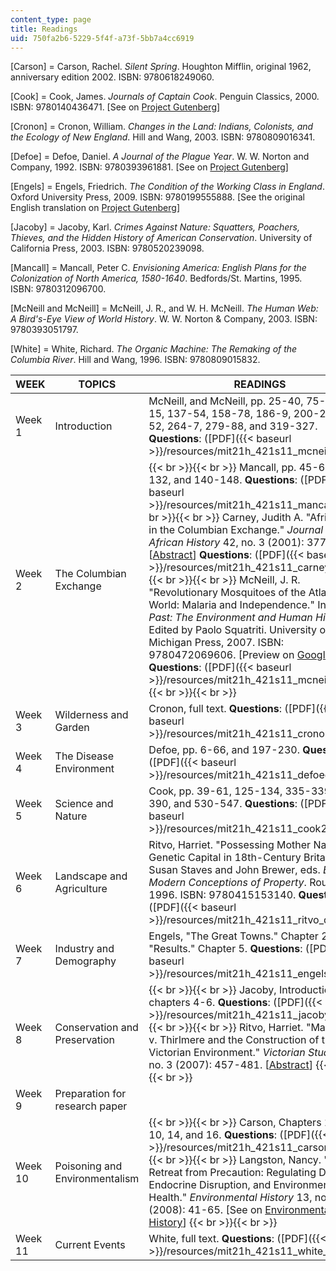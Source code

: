 ```yaml
---
content_type: page
title: Readings
uid: 750fa2b6-5229-5f4f-a73f-5bb7a4cc6919
---
```


\[Carson\] = Carson, Rachel. _Silent Spring_. Houghton Mifflin, original 1962, anniversary edition 2002. ISBN: 9780618249060.

\[Cook\] = Cook, James. _Journals of Captain Cook_. Penguin Classics, 2000. ISBN: 9780140436471. \[See on [Project Gutenberg](http://www.gutenberg.org/ebooks/8106)\]

\[Cronon\] = Cronon, William. _Changes in the Land: Indians, Colonists, and the Ecology of New England_. Hill and Wang, 2003. ISBN: 9780809016341.

\[Defoe\] = Defoe, Daniel. _A Journal of the Plague Year_. W. W. Norton and Company, 1992. ISBN: 9780393961881. \[See on [Project Gutenberg](http://www.gutenberg.org/ebooks/376)\]

\[Engels\] = Engels, Friedrich. _The Condition of the Working Class in England_. Oxford University Press, 2009. ISBN: 9780199555888. \[See the original English translation on [Project Gutenberg](http://www.gutenberg.org/ebooks/17306)\]

\[Jacoby\] = Jacoby, Karl. _Crimes Against Nature: Squatters, Poachers, Thieves, and the Hidden History of American Conservation_. University of California Press, 2003. ISBN: 9780520239098.

\[Mancall\] = Mancall, Peter C. _Envisioning America: English Plans for the Colonization of North America, 1580-1640_. Bedfords/St. Martins, 1995. ISBN: 9780312096700.

\[McNeill and McNeill\] = McNeill, J. R., and W. H. McNeill. _The Human Web: A Bird's-Eye View of World History_. W. W. Norton & Company, 2003. ISBN: 9780393051797.

\[White\] = White, Richard. _The Organic Machine: The Remaking of the Columbia River_. Hill and Wang, 1996. ISBN: 9780809015832.

| WEEK | TOPICS | READINGS |
| --- | --- | --- |
| Week 1 | Introduction | McNeill, and McNeill, pp. 25-40, 75-81, 108-15, 137-54, 158-78, 186-9, 200-23, 230-52, 264-7, 279-88, and 319-327. **Questions**: ([PDF]({{< baseurl >}}/resources/mit21h_421s11_mcneillsweb)) |
| Week 2 | The Columbian Exchange |  {{< br >}}{{< br >}} Mancall, pp. 45-61, 112-132, and 140-148. **Questions**: ([PDF]({{< baseurl >}}/resources/mit21h_421s11_mancall)) {{< br >}}{{< br >}} Carney, Judith A. "African Rice in the Columbian Exchange." _Journal of African History_ 42, no. 3 (2001): 377-396. \[[Abstract](http://www.jstor.org/pss/3647168)\] **Questions**: ([PDF]({{< baseurl >}}/resources/mit21h_421s11_carney_ques)) {{< br >}}{{< br >}} McNeill, J. R. "Revolutionary Mosquitoes of the Atlantic World: Malaria and Independence." In _Natures Past: The Environment and Human History_. Edited by Paolo Squatriti. University of Michigan Press, 2007. ISBN: 9780472069606. \[Preview on [Google Books](http://books.google.com/books?id=UBUeNI7dMk8C&lpg=PP1&pg=PA145#v=onepage&q&f=false)\] **Questions**: ([PDF]({{< baseurl >}}/resources/mit21h_421s11_mcneill_ques)) {{< br >}}{{< br >}}  |
| Week 3 | Wilderness and Garden | Cronon, full text. **Questions**: ([PDF]({{< baseurl >}}/resources/mit21h_421s11_crononques)) |
| Week 4 | The Disease Environment | Defoe, pp. 6-66, and 197-230. **Questions**: ([PDF]({{< baseurl >}}/resources/mit21h_421s11_defoeques)) |
| Week 5 | Science and Nature | Cook, pp. 39-61, 125-134, 335-339, 374-390, and 530-547. **Questions**: ([PDF]({{< baseurl >}}/resources/mit21h_421s11_cook2_ques)) |
| Week 6 | Landscape and Agriculture | Ritvo, Harriet. "Possessing Mother Nature: Genetic Capital in 18th-Century Britain." In Susan Staves and John Brewer, eds. _Early Modern Conceptions of Property_. Routledge, 1996. ISBN: 9780415153140. **Questions**: ([PDF]({{< baseurl >}}/resources/mit21h_421s11_ritvo_ques)) |
| Week 7 | Industry and Demography | Engels, "The Great Towns." Chapter 2. "Results." Chapter 5. **Questions**: ([PDF]({{< baseurl >}}/resources/mit21h_421s11_engels2_ques)) |
| Week 8 | Conservation and Preservation |  {{< br >}}{{< br >}} Jacoby, Introduction and chapters 4-6. **Questions**: ([PDF]({{< baseurl >}}/resources/mit21h_421s11_jacoby_ques)) {{< br >}}{{< br >}} Ritvo, Harriet. "Manchester v. Thirlmere and the Construction of the Victorian Environment." _Victorian Studies_ 49, no. 3 (2007): 457-481. \[[Abstract](http://www.jstor.org/pss/4626330)\] {{< br >}}{{< br >}}  |
| Week 9 | Preparation for research paper | &nbsp; |
| Week 10 | Poisoning and Environmentalism |  {{< br >}}{{< br >}} Carson, Chapters 1, 7, 9, 10, 14, and 16. **Questions**: ([PDF]({{< baseurl >}}/resources/mit21h_421s11_carson_ques)) {{< br >}}{{< br >}} Langston, Nancy. "The Retreat from Precaution: Regulating DES, Endocrine Disruption, and Environmental Health." _Environmental History_ 13, no. 1 (2008): 41-65. \[See on [Environmental History](https://academic.oup.com/envhis/article/13/1/41/423480)\] {{< br >}}{{< br >}}  |
| Week 11 | Current Events | White, full text. **Questions**: ([PDF]({{< baseurl >}}/resources/mit21h_421s11_white_ques))
